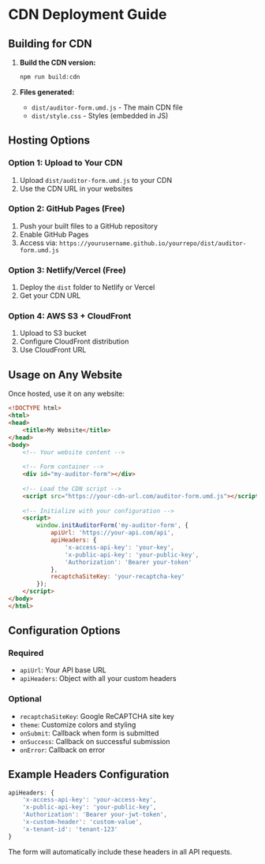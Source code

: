 # CDN Deployment Guide

## Building for CDN

1. **Build the CDN version:**
   ```bash
   npm run build:cdn
   ```

2. **Files generated:**
   - `dist/auditor-form.umd.js` - The main CDN file
   - `dist/style.css` - Styles (embedded in JS)

## Hosting Options

### Option 1: Upload to Your CDN
1. Upload `dist/auditor-form.umd.js` to your CDN
2. Use the CDN URL in your websites

### Option 2: GitHub Pages (Free)
1. Push your built files to a GitHub repository
2. Enable GitHub Pages
3. Access via: `https://yourusername.github.io/yourrepo/dist/auditor-form.umd.js`

### Option 3: Netlify/Vercel (Free)
1. Deploy the `dist` folder to Netlify or Vercel
2. Get your CDN URL

### Option 4: AWS S3 + CloudFront
1. Upload to S3 bucket
2. Configure CloudFront distribution
3. Use CloudFront URL

## Usage on Any Website

Once hosted, use it on any website:

```html
<!DOCTYPE html>
<html>
<head>
    <title>My Website</title>
</head>
<body>
    <!-- Your website content -->
    
    <!-- Form container -->
    <div id="my-auditor-form"></div>
    
    <!-- Load the CDN script -->
    <script src="https://your-cdn-url.com/auditor-form.umd.js"></script>
    
    <!-- Initialize with your configuration -->
    <script>
        window.initAuditorForm('my-auditor-form', {
            apiUrl: 'https://your-api.com/api',
            apiHeaders: {
                'x-access-api-key': 'your-key',
                'x-public-api-key': 'your-public-key',
                'Authorization': 'Bearer your-token'
            },
            recaptchaSiteKey: 'your-recaptcha-key'
        });
    </script>
</body>
</html>
```

## Configuration Options

### Required
- `apiUrl`: Your API base URL
- `apiHeaders`: Object with all your custom headers

### Optional
- `recaptchaSiteKey`: Google ReCAPTCHA site key
- `theme`: Customize colors and styling
- `onSubmit`: Callback when form is submitted
- `onSuccess`: Callback on successful submission
- `onError`: Callback on error

## Example Headers Configuration

```javascript
apiHeaders: {
    'x-access-api-key': 'your-access-key',
    'x-public-api-key': 'your-public-key',
    'Authorization': 'Bearer your-jwt-token',
    'x-custom-header': 'custom-value',
    'x-tenant-id': 'tenant-123'
}
```

The form will automatically include these headers in all API requests.